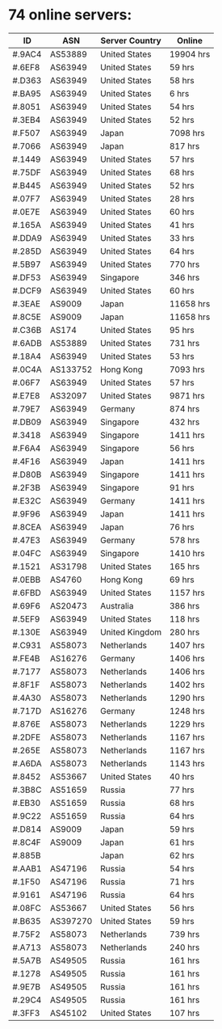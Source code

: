 # 74 online servers:

| ID | ASN | Server Country | Online |
| ------ | ------ | ------ | ------ |
| #.9AC4 | AS53889 | United States | 19904 hrs |
| #.6EF8 | AS63949 | United States | 59 hrs |
| #.D363 | AS63949 | United States | 58 hrs |
| #.BA95 | AS63949 | United States | 6 hrs |
| #.8051 | AS63949 | United States | 54 hrs |
| #.3EB4 | AS63949 | United States | 52 hrs |
| #.F507 | AS63949 | Japan | 7098 hrs |
| #.7066 | AS63949 | Japan | 817 hrs |
| #.1449 | AS63949 | United States | 57 hrs |
| #.75DF | AS63949 | United States | 68 hrs |
| #.B445 | AS63949 | United States | 52 hrs |
| #.07F7 | AS63949 | United States | 28 hrs |
| #.0E7E | AS63949 | United States | 60 hrs |
| #.165A | AS63949 | United States | 41 hrs |
| #.DDA9 | AS63949 | United States | 33 hrs |
| #.285D | AS63949 | United States | 64 hrs |
| #.5B97 | AS63949 | United States | 770 hrs |
| #.DF53 | AS63949 | Singapore | 346 hrs |
| #.DCF9 | AS63949 | United States | 60 hrs |
| #.3EAE | AS9009 | Japan | 11658 hrs |
| #.8C5E | AS9009 | Japan | 11658 hrs |
| #.C36B | AS174 | United States | 95 hrs |
| #.6ADB | AS53889 | United States | 731 hrs |
| #.18A4 | AS63949 | United States | 53 hrs |
| #.0C4A | AS133752 | Hong Kong | 7093 hrs |
| #.06F7 | AS63949 | United States | 57 hrs |
| #.E7E8 | AS32097 | United States | 9871 hrs |
| #.79E7 | AS63949 | Germany | 874 hrs |
| #.DB09 | AS63949 | Singapore | 432 hrs |
| #.3418 | AS63949 | Singapore | 1411 hrs |
| #.F6A4 | AS63949 | Singapore | 56 hrs |
| #.4F16 | AS63949 | Japan | 1411 hrs |
| #.D80B | AS63949 | Singapore | 1411 hrs |
| #.2F3B | AS63949 | Singapore | 91 hrs |
| #.E32C | AS63949 | Germany | 1411 hrs |
| #.9F96 | AS63949 | Japan | 1411 hrs |
| #.8CEA | AS63949 | Japan | 76 hrs |
| #.47E3 | AS63949 | Germany | 578 hrs |
| #.04FC | AS63949 | Singapore | 1410 hrs |
| #.1521 | AS31798 | United States | 165 hrs |
| #.0EBB | AS4760 | Hong Kong | 69 hrs |
| #.6FBD | AS63949 | United States | 1157 hrs |
| #.69F6 | AS20473 | Australia | 386 hrs |
| #.5EF9 | AS63949 | United States | 118 hrs |
| #.130E | AS63949 | United Kingdom | 280 hrs |
| #.C931 | AS58073 | Netherlands | 1407 hrs |
| #.FE4B | AS16276 | Germany | 1406 hrs |
| #.7177 | AS58073 | Netherlands | 1406 hrs |
| #.8F1F | AS58073 | Netherlands | 1402 hrs |
| #.4A30 | AS58073 | Netherlands | 1290 hrs |
| #.717D | AS16276 | Germany | 1248 hrs |
| #.876E | AS58073 | Netherlands | 1229 hrs |
| #.2DFE | AS58073 | Netherlands | 1167 hrs |
| #.265E | AS58073 | Netherlands | 1167 hrs |
| #.A6DA | AS58073 | Netherlands | 1143 hrs |
| #.8452 | AS53667 | United States | 40 hrs |
| #.3B8C | AS51659 | Russia | 77 hrs |
| #.EB30 | AS51659 | Russia | 68 hrs |
| #.9C22 | AS51659 | Russia | 64 hrs |
| #.D814 | AS9009 | Japan | 59 hrs |
| #.8C4F | AS9009 | Japan | 61 hrs |
| #.885B |  | Japan | 62 hrs |
| #.AAB1 | AS47196 | Russia | 54 hrs |
| #.1F50 | AS47196 | Russia | 71 hrs |
| #.9161 | AS47196 | Russia | 64 hrs |
| #.08FC | AS53667 | United States | 56 hrs |
| #.B635 | AS397270 | United States | 59 hrs |
| #.75F2 | AS58073 | Netherlands | 739 hrs |
| #.A713 | AS58073 | Netherlands | 240 hrs |
| #.5A7B | AS49505 | Russia | 161 hrs |
| #.1278 | AS49505 | Russia | 161 hrs |
| #.9E7B | AS49505 | Russia | 161 hrs |
| #.29C4 | AS49505 | Russia | 161 hrs |
| #.3FF3 | AS45102 | United States | 107 hrs |

